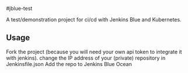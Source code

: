 #jblue-test

A test/demonstration project for ci/cd with Jenkins Blue and Kubernetes.

## Usage

Fork the project (because you will need your own api token to integrate it with jenkins).
change the IP address of your (private) repository in Jenkinsfile.json
Add the repo to Jenkins Blue Ocean
